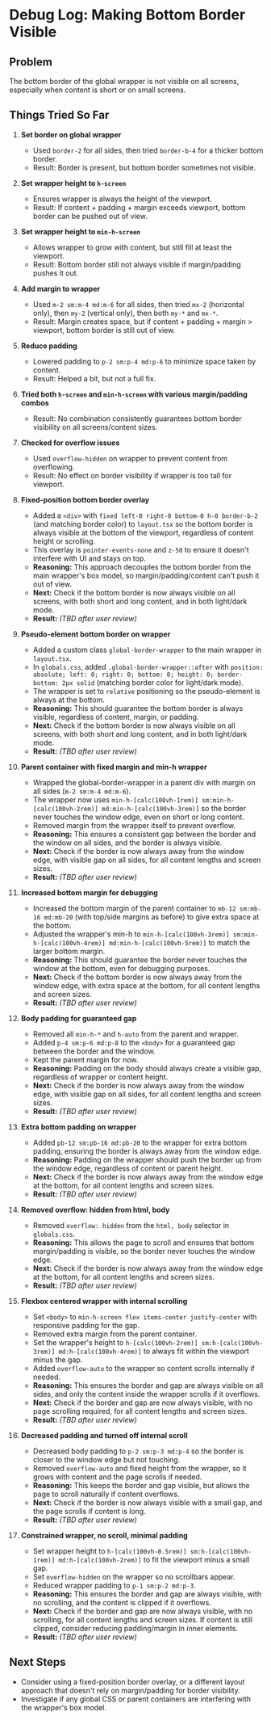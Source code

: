# Debug Log: Making Bottom Border Visible

## Problem
The bottom border of the global wrapper is not visible on all screens, especially when content is short or on small screens.

## Things Tried So Far

1. **Set border on global wrapper**
   - Used `border-2` for all sides, then tried `border-b-4` for a thicker bottom border.
   - Result: Border is present, but bottom border sometimes not visible.

2. **Set wrapper height to `h-screen`**
   - Ensures wrapper is always the height of the viewport.
   - Result: If content + padding + margin exceeds viewport, bottom border can be pushed out of view.

3. **Set wrapper height to `min-h-screen`**
   - Allows wrapper to grow with content, but still fill at least the viewport.
   - Result: Bottom border still not always visible if margin/padding pushes it out.

4. **Add margin to wrapper**
   - Used `m-2 sm:m-4 md:m-6` for all sides, then tried `mx-2` (horizontal only), then `my-2` (vertical only), then both `my-*` and `mx-*`.
   - Result: Margin creates space, but if content + padding + margin > viewport, bottom border is still out of view.

5. **Reduce padding**
   - Lowered padding to `p-2 sm:p-4 md:p-6` to minimize space taken by content.
   - Result: Helped a bit, but not a full fix.

6. **Tried both `h-screen` and `min-h-screen` with various margin/padding combos**
   - Result: No combination consistently guarantees bottom border visibility on all screens/content sizes.

7. **Checked for overflow issues**
   - Used `overflow-hidden` on wrapper to prevent content from overflowing.
   - Result: No effect on border visibility if wrapper is too tall for viewport.

8. **Fixed-position bottom border overlay**
   - Added a `<div>` with `fixed left-0 right-0 bottom-0 h-0 border-b-2` (and matching border color) to `layout.tsx` so the bottom border is always visible at the bottom of the viewport, regardless of content height or scrolling.
   - This overlay is `pointer-events-none` and `z-50` to ensure it doesn't interfere with UI and stays on top.
   - **Reasoning:** This approach decouples the bottom border from the main wrapper's box model, so margin/padding/content can't push it out of view.
   - **Next:** Check if the bottom border is now always visible on all screens, with both short and long content, and in both light/dark mode.
   - **Result:** _(TBD after user review)_

9. **Pseudo-element bottom border on wrapper**
   - Added a custom class `global-border-wrapper` to the main wrapper in `layout.tsx`.
   - In `globals.css`, added `.global-border-wrapper::after` with `position: absolute; left: 0; right: 0; bottom: 0; height: 0; border-bottom: 2px solid` (matching border color for light/dark mode).
   - The wrapper is set to `relative` positioning so the pseudo-element is always at the bottom.
   - **Reasoning:** This should guarantee the bottom border is always visible, regardless of content, margin, or padding.
   - **Next:** Check if the bottom border is now always visible on all screens, with both short and long content, and in both light/dark mode.
   - **Result:** _(TBD after user review)_

10. **Parent container with fixed margin and min-h wrapper**
    - Wrapped the global-border-wrapper in a parent div with margin on all sides (`m-2 sm:m-4 md:m-6`).
    - The wrapper now uses `min-h-[calc(100vh-1rem)] sm:min-h-[calc(100vh-2rem)] md:min-h-[calc(100vh-3rem)]` so the border never touches the window edge, even on short or long content.
    - Removed margin from the wrapper itself to prevent overflow.
    - **Reasoning:** This ensures a consistent gap between the border and the window on all sides, and the border is always visible.
    - **Next:** Check if the border is now always away from the window edge, with visible gap on all sides, for all content lengths and screen sizes.
    - **Result:** _(TBD after user review)_

11. **Increased bottom margin for debugging**
    - Increased the bottom margin of the parent container to `mb-12 sm:mb-16 md:mb-20` (with top/side margins as before) to give extra space at the bottom.
    - Adjusted the wrapper's min-h to `min-h-[calc(100vh-3rem)] sm:min-h-[calc(100vh-4rem)] md:min-h-[calc(100vh-5rem)]` to match the larger bottom margin.
    - **Reasoning:** This should guarantee the border never touches the window at the bottom, even for debugging purposes.
    - **Next:** Check if the bottom border is now always away from the window edge, with extra space at the bottom, for all content lengths and screen sizes.
    - **Result:** _(TBD after user review)_

12. **Body padding for guaranteed gap**
    - Removed all `min-h-*` and `h-auto` from the parent and wrapper.
    - Added `p-4 sm:p-6 md:p-8` to the `<body>` for a guaranteed gap between the border and the window.
    - Kept the parent margin for now.
    - **Reasoning:** Padding on the body should always create a visible gap, regardless of wrapper or content height.
    - **Next:** Check if the border is now always away from the window edge, with visible gap on all sides, for all content lengths and screen sizes.
    - **Result:** _(TBD after user review)_

14. **Extra bottom padding on wrapper**
    - Added `pb-12 sm:pb-16 md:pb-20` to the wrapper for extra bottom padding, ensuring the border is always away from the window edge.
    - **Reasoning:** Padding on the wrapper should push the border up from the window edge, regardless of content or parent height.
    - **Next:** Check if the border is now always away from the window edge at the bottom, for all content lengths and screen sizes.
    - **Result:** _(TBD after user review)_

15. **Removed overflow: hidden from html, body**
    - Removed `overflow: hidden` from the `html, body` selector in `globals.css`.
    - **Reasoning:** This allows the page to scroll and ensures that bottom margin/padding is visible, so the border never touches the window edge.
    - **Next:** Check if the border is now always away from the window edge at the bottom, for all content lengths and screen sizes.
    - **Result:** _(TBD after user review)_

16. **Flexbox centered wrapper with internal scrolling**
    - Set `<body>` to `min-h-screen flex items-center justify-center` with responsive padding for the gap.
    - Removed extra margin from the parent container.
    - Set the wrapper's height to `h-[calc(100vh-2rem)] sm:h-[calc(100vh-3rem)] md:h-[calc(100vh-4rem)]` to always fit within the viewport minus the gap.
    - Added `overflow-auto` to the wrapper so content scrolls internally if needed.
    - **Reasoning:** This ensures the border and gap are always visible on all sides, and only the content inside the wrapper scrolls if it overflows.
    - **Next:** Check if the border and gap are now always visible, with no page scrolling required, for all content lengths and screen sizes.
    - **Result:** _(TBD after user review)_

17. **Decreased padding and turned off internal scroll**
    - Decreased body padding to `p-2 sm:p-3 md:p-4` so the border is closer to the window edge but not touching.
    - Removed `overflow-auto` and fixed height from the wrapper, so it grows with content and the page scrolls if needed.
    - **Reasoning:** This keeps the border and gap visible, but allows the page to scroll naturally if content overflows.
    - **Next:** Check if the border is now always visible with a small gap, and the page scrolls if content is long.
    - **Result:** _(TBD after user review)_

18. **Constrained wrapper, no scroll, minimal padding**
    - Set wrapper height to `h-[calc(100vh-0.5rem)] sm:h-[calc(100vh-1rem)] md:h-[calc(100vh-2rem)]` to fit the viewport minus a small gap.
    - Set `overflow-hidden` on the wrapper so no scrollbars appear.
    - Reduced wrapper padding to `p-1 sm:p-2 md:p-3`.
    - **Reasoning:** This ensures the border and gap are always visible, with no scrolling, and the content is clipped if it overflows.
    - **Next:** Check if the border and gap are now always visible, with no scrolling, for all content lengths and screen sizes. If content is still clipped, consider reducing padding/margin in inner elements.
    - **Result:** _(TBD after user review)_

## Next Steps
- Consider using a fixed-position border overlay, or a different layout approach that doesn't rely on margin/padding for border visibility.
- Investigate if any global CSS or parent containers are interfering with the wrapper's box model. 